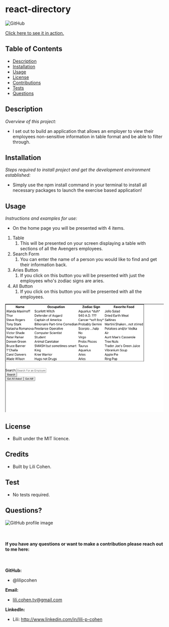# react-directory

![GitHub](https://img.shields.io/badge/license-MIT-green)

<a href="https://lilipcohen.github.io/react-directory/">Click here to see it in action.</a>

## Table of Contents

- [Description](#description)
- [Installation](#installation)
- [Usage](#usage)
- [License](#license)
- [Contributions](#contributions)
- [Tests](#tests)
- [Questions](#questions)

## Description

_Overview of this project:_

- I set out to build an application that allows an employer to view their employees non-sensitive information in table format and be able to filter through.

## Installation

_Steps required to install project and get the development environment established:_

- Simply use the npm install command in your terminal to install all necessary packages to launch the exercise based application!

## Usage

_Instructions and examples for use:_

- On the home page you will be presented with 4 items.

1. Table
   1. This will be presented on your screen displaying a table with sections of all the Avengers employees.
2. Search Form
   1. You can enter the name of a person you would like to find and get their information back.
3. Aries Button
   1. If you click on this button you will be presented with just the employees who's zodiac signs are aries.
4. All Button
   1. If you click on this button you will be presented with all the employees.

<img src="./public/images/home.png">

## License

- Built under the MIT licence.

## Credits

- Built by Lili Cohen.

## Test

- No tests required.

## Questions?

<p float="left">
<img src="https://avatars.githubusercontent.com/u/69019881?s=460&u=6854268124a5fbb368c638a74662e170b27b5e15&v=4" alt="GitHub profile image" width="150">
</p>
<br>

#### If you have any questions or want to make a contribution please reach out to me here:

<br>

**GitHub:**

- @lilipcohen <br>

**Email:**

- lili.cohen.tv@gmail.com <br>

**LinkedIn:**

- Lili: http://www.linkedin.com/in/lili-p-cohen
